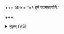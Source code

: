 +++
title = "०१ इमं यवमष्टायोगैः"

+++
<details><summary>मूलम् (VS)</summary>

इ॒मं यव॑मष्टायो॒गैः ष॑ड्यो॒गेभि॑रचर्कृषुः। तेना॑ ते त॒न्वो॒३॒॑ रपो॑ऽपा॒चीन॒मप॑ व्यये ॥
</details>
